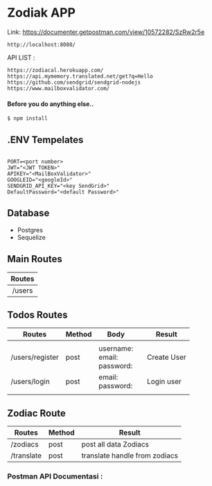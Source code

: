 # Zodiak APP

Link: https://documenter.getpostman.com/view/10572282/SzRw2r5e

```
http://localhost:8080/
```



API LIST :

```
https://zodiacal.herokuapp.com/
https://api.mymemory.translated.net/get?q=Hello
https://github.com/sendgrid/sendgrid-nodejs
https://www.mailboxvalidator.com/
```



#### Before you do anything else..

```
$ npm install
```



## .ENV Tempelates

```

PORT=<port number>
JWT="<JWT TOKEN>"
APIKEY="<MailBoxValidator>"
GOOGLEID="<googleId>"
SENDGRID_API_KEY="<key SendGrid>"
DefaultPassword="<default Password>"
```



## Database

- Postgres 
- Sequelize 



## Main Routes

| Routes |
| :----: |
| /users |



## Todos Routes

| Routes          | Method | Body                                                         |      | Result      |
| --------------- | ------ | ------------------------------------------------------------ | ---- | ----------- |
|                 |        |                                                              |      |             |
| /users/register | post   | username:<string><br/> email:<string><br/> password:<string><br/> |      | Create User |
| /users/login    | post   | email:<string><br/>password:<string><br/>                    |      | Login user  |
|                 |        |                                                              |      |             |



## Zodiac Route

| Routes     | Method | Result                        |
| ---------- | ------ | ----------------------------- |
| /zodiacs   | post   | post all data Zodiacs         |
| /translate | post   | translate handle from zodiacs |



### 



### Postman API Documentasi :

```



```


